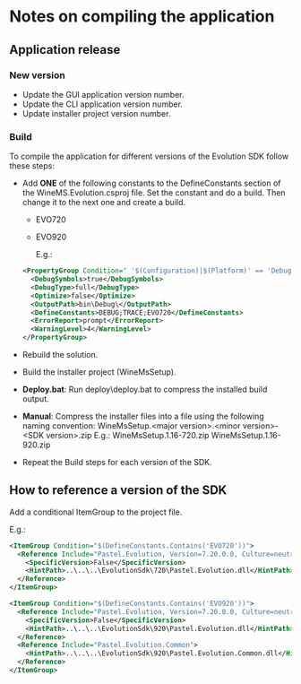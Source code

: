 # Notes on compiling the application

## Application release

### New version

* Update the GUI application version number.
* Update the CLI application version number.
* Update installer project version number.

### Build

To compile the application for different versions of the Evolution SDK follow these steps:

* Add **ONE** of the following constants to the DefineConstants section of the WineMS.Evolution.csproj file. Set the constant and do a build. Then change it to the next one and create a build.
   * EVO720
   * EVO920
   
      E.g.:
      
    ```xml
    <PropertyGroup Condition=" '$(Configuration)|$(Platform)' == 'Debug|AnyCPU' ">
      <DebugSymbols>true</DebugSymbols>
      <DebugType>full</DebugType>
      <Optimize>false</Optimize>
      <OutputPath>bin\Debug\</OutputPath>
      <DefineConstants>DEBUG;TRACE;EVO720</DefineConstants>
      <ErrorReport>prompt</ErrorReport>
      <WarningLevel>4</WarningLevel>
    </PropertyGroup>
    ```
   
* Rebuild the solution.

* Build the installer project (WineMsSetup).

* **Deploy.bat**: Run deploy\deploy.bat to compress the installed build output.
    
* **Manual**: Compress the installer files into a file using the following naming convention: 
    WineMsSetup.\<major version>.\<minor version>-\<SDK version>.zip
    E.g.: 
      WineMsSetup.1.16-720.zip
      WineMsSetup.1.16-920.zip
    
* Repeat the Build steps for each version of the SDK.

## How to reference a version of the SDK

Add a conditional ItemGroup to the project file.

E.g.:

```xml
<ItemGroup Condition="$(DefineConstants.Contains('EVO720'))">
  <Reference Include="Pastel.Evolution, Version=7.20.0.0, Culture=neutral, PublicKeyToken=86fac4c1500a3756, processorArchitecture=MSIL">
    <SpecificVersion>False</SpecificVersion>
    <HintPath>..\..\..\EvolutionSdk\720\Pastel.Evolution.dll</HintPath>
  </Reference>
</ItemGroup>

<ItemGroup Condition="$(DefineConstants.Contains('EVO920'))">
  <Reference Include="Pastel.Evolution, Version=7.20.0.0, Culture=neutral, PublicKeyToken=86fac4c1500a3756, processorArchitecture=MSIL">
    <SpecificVersion>False</SpecificVersion>
    <HintPath>..\..\..\EvolutionSdk\920\Pastel.Evolution.dll</HintPath>
  </Reference>
  <Reference Include="Pastel.Evolution.Common">
    <HintPath>..\..\..\EvolutionSdk\920\Pastel.Evolution.Common.dll</HintPath>
  </Reference>
</ItemGroup>
```